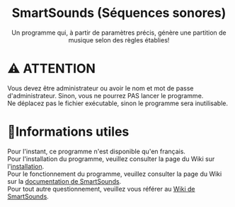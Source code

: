 <div align='center'>

<h1>SmartSounds (Séquences sonores)</h1>
<p>Un programme qui, à partir de paramètres précis, génère une partition de musique selon des règles établies!</p>

<div align='left'>

# ⚠️ ATTENTION
Vous devez être administrateur ou avoir le nom et mot de passe d'administrateur. Sinon, vous ne pourrez PAS lancer le programme. <br>
Ne déplacez pas le fichier exécutable, sinon le programme sera inutilisable.
  
# 📄Informations utiles
Pour l'instant, ce programme n'est disponible qu'en français.<br>
Pour l'installation du programme, veuillez consulter la page du Wiki sur l'[installation](https://github.com/Fred-Redstone-2/SmartSounds/wiki/Installation).<br>
Pour le fonctionnement du programme, veuillez consulter la page du Wiki sur la [documentation de SmartSounds](https://github.com/Fred-Redstone-2/SmartSounds/wiki/Documentation).<br>
Pour tout autre questionnement, veuillez vous référer au [Wiki de SmartSounds](https://github.com/Fred-Redstone-2/SmartSounds/wiki).<br>
